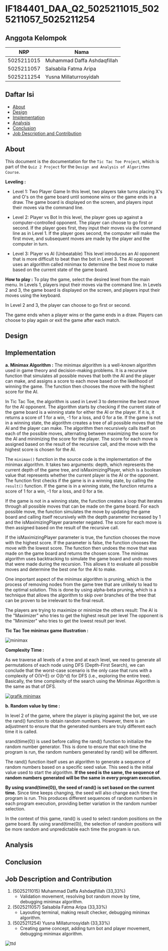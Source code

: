 # IF184401_DAA_Q2_5025211015_5025211057_5025211254
## Anggota Kelompok
NRP | Nama |
--- | --- | 
5025211015 | Muhammad Daffa Ashdaqfillah |
5025211057 | Salsabila Fatma Aripa |
5025211254 | Yusna Millaturrosyidah | 

## Daftar Isi
- [About](#About)
- [Design](#Design)
- [Implementation](#Implementation)
- [Analysis](#Analysis)
- [Conclusion](#Conclusion)
- [Job Description and Contribution](#Job-Description-and-Contribution)

## About
This document is the documentation for the `Tic Tac Toe Project`, which is part of the `Quiz 2 Project` for the `Design and Analysis of Algorithms Course`.

**Leveling :** 
- Level 1: Two Player Game
In this level, two players take turns placing X's and O's on the game board until someone wins or the game ends in a draw. The game board is displayed on the screen, and players input their moves via the command line.

- Level 2: Player vs Bot
In this level, the player goes up against a computer-controlled opponent. The player can choose to go first or second. If the player goes first, they input their moves via the command line as in Level 1. If the player goes second, the computer will make the first move, and subsequent moves are made by the player and the computer in turn.

- Level 3: Player vs AI (Unbeatable)
This level introduces an AI opponent that is more difficult to beat than the bot in Level 3. The AI opponent uses an algorithm called minimax to determine the best move to make based on the current state of the game board.

**How to play :** 
To play the game, select the desired level from the main menu. In Levels 1, players input their moves via the command line. In Levels 2 and 3, the game board is displayed on the screen, and players input their moves using the keyboard.

In Level 2 and 3, the player can choose to go first or second.

The game ends when a player wins or the game ends in a draw. Players can   choose to play again or exit the game after each match.


## Design

## Implementation
**a. Minimax Algorithm :** 
The minimax algorithm is a well-known algorithm used in game theory and decision-making problems. It is a recursive function that simulates all possible moves that both the AI and the player can make, and assigns a score to each move based on the likelihood of winning the game. The function then chooses the move with the highest score for the AI.

In Tic Tac Toe, the algorithm is used in Level 3 to determine the best move for the AI opponent. The algorithm starts by checking if the current state of the game board is a winning state for either the AI or the player. If it is, it returns a score of 1 for a win, -1 for a loss, and 0 for a tie.
If the game is not in a winning state, the algorithm creates a tree of all possible moves that the AI and the player can make. The algorithm then recursively calls itself on each of the possible moves, alternating between maximizing the score for the AI and minimizing the score for the player. The score for each move is assigned based on the result of the recursive call, and the move with the highest score is chosen for the AI.

The `minimax()` function in the source code is the implementation of the minimax algorithm. It takes two arguments: depth, which represents the current depth of the game tree, and isMaximizingPlayer, which is a boolean value that represents whether the current player is the AI or the opponent.
The function first checks if the game is in a winning state, by calling the `result()` function. If the game is in a winning state, the function returns a score of 1 for a win, -1 for a loss, and 0 for a tie.

If the game is not in a winning state, the function creates a loop that iterates through all possible moves that can be made on the game board. For each possible move, the function simulates the move by updating the game board and calling itself recursively with the depth parameter increased by 1 and the isMaximizingPlayer parameter negated. The score for each move is then assigned based on the result of the recursive call.

If the isMaximizingPlayer parameter is true, the function chooses the move with the highest score. If the parameter is false, the function chooses the move with the lowest score. The function then undoes the move that was made on the game board and returns the chosen score.
The minimax algorithm uses backtracking to simulate the game board and undo moves that were made during the recursion. This allows it to evaluate all possible moves and determine the best one for the AI to make.

One important aspect of the minimax algorithm is pruning, which is the process of removing nodes from the game tree that are unlikely to lead to the optimal solution. This is done by using alpha-beta pruning, which is a technique that allows the algorithm to skip over branches of the tree that can be proven to be irrelevant to the final result.

The players are trying to maximize or minimize the others result: The AI is the "Maximizer" who tries to get the highest result per level The opponent is the "Minimizer" who tries to get the lowest result per level. 

**Tic Tac Toe minimax game illustration :**

![minimax](https://github.com/yusnaaaaa/IF184401_DAA_Q2_5025211015_5025211057_5025211254/assets/91377793/f225b81f-803a-44cf-8236-8ce57b40681d)

**Complexity Time :**

As we traverse all levels of a tree and at each level, we need to generate all permutations of each node using DFS (Depth-First Search), we can conclude that the worst-case scenario is the only case that runs with a complexity of O(V+E) or O(b^d) for DFS (i.e., exploring the entire tree). Basically, the time complexity of the search using the Minimax Algorithm is the same as that of DFS.

[![grafik minimax](https://github.com/yusnaaaaa/IF184401_DAA_Q2_5025211015_5025211057_5025211254/assets/91377793/1e576864-4ef5-4838-960d-488d680a4cc2)](https://github.com/yusnaaaaa/IF184401_DAA_Q2_5025211015_5025211057_5025211254/issues/1#issue-1715492225)

**b. Random value by time :** 

In level 2 of the game, where the player is playing against the bot, we use the rand() function to obtain random numbers. However, there is an adjustment to ensure that the generated numbers are truly different each time it is called.

srand(time(0)) is used before calling the rand() function to initialize the random number generator. This is done to ensure that each time the program is run, the random numbers generated by rand() will be different.

The rand() function itself uses an algorithm to generate a sequence of random numbers based on a specific seed value. This seed is the initial value used to start the algorithm. **If the seed is the same, the sequence of random numbers generated will be the same in every program execution.**

**By using srand(time(0)), the seed of rand() is set based on the current time.** Since time keeps changing, the seed will also change each time the program is run. This produces different sequences of random numbers in each program execution, providing better variation in the random number selection.

In the context of this game, rand() is used to select random positions on the game board. By using srand(time(0)), the selection of random positions will be more random and unpredictable each time the program is run.


## Analysis

## Conclusion

## Job Description and Contribution
1. (5025211015) Muhammad Daffa Ashdaqfillah (33,33%)
    - Validation movement, resolving bot random move by time, debugging minimax algorithm.
2. (5025211057) Salsabila Fatma Aripa (33,33%)
    - Layouting terminal, making result checker, debugging minimax algorithm.
3. (5025211254) Yusna Millaturrosyidah (33,33%)
    - Creating game concept, adding turn bot and player movement, debugging minimax algorithm.

![ttd](https://github.com/yusnaaaaa/IF184401_DAA_Q2_5025211015_5025211057_5025211254/assets/91377793/40b499be-1532-45b8-a257-a82cfd702af8)
